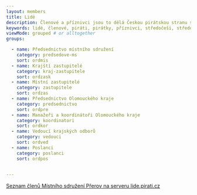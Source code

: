 ```yaml
---
layout: members
title: Lidé
description: Členové a příznivci jsou to dělá Českou pirátskou stranu silnou. Seznamte se Piráty v Olomouckém kraji.
keywords: lidé, členové, piráti, pirátky, příznivci, středočeši, středočeský kraj
viewMode: grouped # or alltogether
groups:

  - name: Předsednictvo místního sdružení
    category: predsedove-ms
    sort: ordmis 
  - name: Krajští zastupitelé
    category: kraj-zastupitele
    sort: ordzask
  - name: Místní zastupitelé
    category: zastupitele
    sort: ordzas
  - name: Předsednictvo Olomouckého kraje
    category: predsednictvo
    sort: ordpre
  - name: Manažeři a koordinátoři Olomouckého kraje
    category: koordinatori
    sort: ordkor
  - name: Vedoucí krajských odborů
    category: vedouci
    sort: ordved
  - name: Poslanci
    category: poslanci
    sort: ordpos

 
---
```


<a href="https://lide.pirati.cz/regiony/186/">Seznam členů Místního sdružení Přerov na serveru lide.pirati.cz</a>
